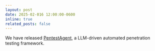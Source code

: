 ```yaml
---
layout: post
date: 2025-02-016 12:00:00-0600
inline: true
related_posts: false
---
```


We have released [PentestAgent](https://github.com/nbshenxm/pentest-agent), a LLM-driven automated penetration testing framework. 